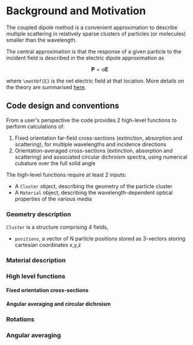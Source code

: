 # Background and Motivation

The coupled dipole method is a convenient approximation to describe multiple scattering in relatively sparse clusters of particles (or molecules) smaller than the wavelength. 

The central approximation is that the response of a given particle to the incident field is described in the electric dipole approximation as 
```math
\mathbf{P} = \mathbb{\alpha} \mathbf{E}
```
where ``\mathbf{E}`` is the net electric field at that location. More details on the theory are summarised [here](./theory).

## Code design and conventions

From a user's perspective the code provides 2 high-level functions to perform calculations of:

1. Fixed orientation far-field cross-sections (extinction, absorption and scattering), for multiple wavelengths and incidence directions
2. Orientation-averaged cross-sections (extinction, absorption and scattering) and associated circular dichroism spectra, using numerical cubature over the full solid angle

The high-level functions require at least 2 inputs: 

- A `Cluster` object, describing the geometry of the particle cluster
- A `Material` object, describing the wavelength-dependent optical properties of the various media

### Geometry description

`Cluster` is a structure comprising 4 fields,

- `positions`, a vector of N particle positions stored as 3-vectors storing cartesian coordinates x,y,z

### Material description

### High level functions

#### Fixed orientation cross-sections

#### Angular averaging and circular dichroism

### Rotations

### Angular averaging

